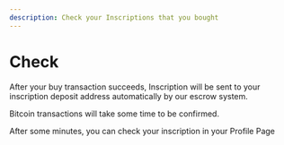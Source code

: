 ```yaml
---
description: Check your Inscriptions that you bought
---
```


# Check

After your buy transaction succeeds, Inscription will be sent to your inscription deposit address automatically by our escrow system.

Bitcoin transactions will take some time to be confirmed.

After some minutes, you can check your inscription in your Profile Page
